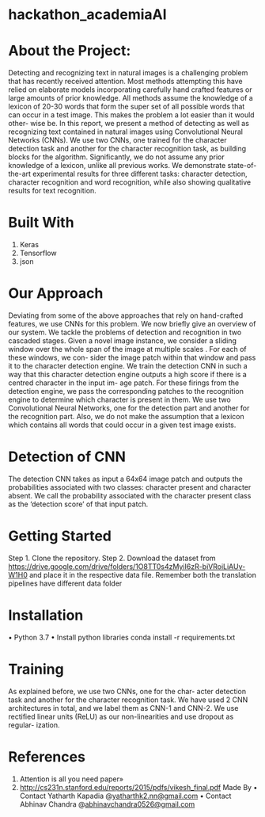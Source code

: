 # hackathon_academiaAI
# About the Project:
Detecting and recognizing text in natural images is a challenging problem that has recently received attention. Most methods attempting this have relied on elaborate models incorporating carefully hand crafted features or large amounts of prior knowledge. All methods assume the knowledge of a lexicon of 20-30 words that form the super set of all possible words that can occur in a test image. This makes the problem a lot easier than it would other- wise be. In this report, we present a method of detecting as well as recognizing text contained in natural images using Convolutional Neural Networks (CNNs). We use two CNNs, one trained for the character detection task and another for the character recognition task, as building blocks for the algorithm. Significantly, we do not assume any prior knowledge of a lexicon, unlike all previous works. We demonstrate state-of-the-art experimental results for three different tasks: character detection, character recognition and word recognition, while also showing qualitative results for text recognition. 

# Built With
1.	Keras
2.	Tensorflow
3.	json

# Our Approach 
Deviating from some of the above approaches that rely on hand-crafted features, we use CNNs for this problem. We now briefly give an overview of our system. We tackle the problems of detection and recognition in two cascaded stages. Given a novel image instance, we consider a sliding window over the whole span of the image at multiple scales . For each of these windows, we con- sider the image patch within that window and pass it to the character detection engine. We train the detection CNN in such a way that this character detection engine outputs a high score if there is a centred character in the input im- age patch. For these firings from the detection engine, we pass the corresponding patches to the recognition engine to determine which character is present in them. We use two Convolutional Neural Networks, one for the detection part and another for the recognition part. Also, we do not make the assumption that a lexicon which contains all words that could occur in a given test image exists. 

 # Detection of CNN 
The detection CNN takes as input a 64x64 image patch and outputs the probabilities associated with two classes: character present and character absent. We call the probability associated with the character present class as the ‘detection score’ of that input patch. 

# Getting Started
Step 1. Clone the repository.
Step 2. Download the dataset from https://drive.google.com/drive/folders/1O8TT0s4zMyiI6zR-biVRoiLiAUy-W1H0 and place it in the respective data file. Remember both the translation pipelines have different data folder

# Installation
•	Python 3.7
•	Install python libraries
conda install -r requirements.txt

# Training
As explained before, we use two CNNs, one for the char- acter detection task and another for the character recognition task. We have used 2 CNN architectures in total, and we label them as CNN-1 and CNN-2. We use rectified linear units (ReLU) as our non-linearities and use dropout as regular- ization. 

# References
1.	Attention is all you need paper»
2.	http://cs231n.stanford.edu/reports/2015/pdfs/vikesh_final.pdf
Made By
•	Contact Yatharth Kapadia @yatharthk2.nn@gmail.com
•	Contact Abhinav Chandra @abhinavchandra0526@gmail.com


